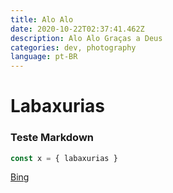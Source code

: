 ```yaml
---
title: Alo Alo
date: 2020-10-22T02:37:41.462Z
description: Alo Alo Graças a Deus
categories: dev, photography
language: pt-BR
---
```



# Labaxurias

### Teste Markdown


```javascript
const x = { labaxurias }
```

[Bing](www.bing.com)
